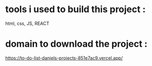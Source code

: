 
# tools i used to build this project :
html, css, JS, REACT 

# domain to download the project : 
https://to-do-list-daniels-projects-851e7ac9.vercel.app/
